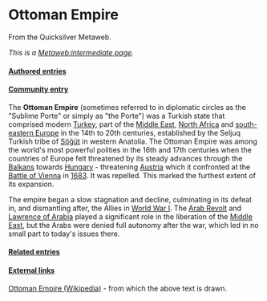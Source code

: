
# Ottoman Empire

From the Quicksilver Metaweb.

*This is a [Metaweb:intermediate page](/metaweb-intermediate-page).*


#### [Authored entries](/metaweb-authored-entries)



#### [Community entry](/metaweb-community-entry)



The **Ottoman Empire** (sometimes referred to in diplomatic circles as the "Sublime Porte" or simply as "the Porte") was a Turkish state that comprised modern [Turkey](/turkey), part of the [Middle East](/middle-east), [North Africa](/north-africa) and [south-eastern Europe](/south-eastern-europe) in the 14th to 20th centuries, established by the Seljuq Turkish tribe of [Söğüt](/söä-üt) in western Anatolia. The Ottoman Empire was among the world's most powerful polities in the 16th and 17th centuries when the countries of Europe felt threatened by its steady advances through the [Balkans](/balkans) towards [Hungary](/hungary) - threatening [Austria](/austria) which it confronted at the [Battle of Vienna](/battle-of-vienna) in [1683](/1683). It was repelled. This marked the furthest extent of its expansion.

The empire began a slow stagnation and decline, culminating in its defeat in, and dismantling after, the Allies in [World War I](/world-war-i). The [Arab Revolt](/arab-revolt) and [Lawrence of Arabia](/lawrence-of-arabia) played a significant role in the liberation of the [Middle East](/middle-east), but the Arabs were denied full autonomy after the war, which led in no small part to today's issues there.

#### [Related entries](/metaweb-related-entries)



#### [External links](/metaweb-external-links)



[Ottoman Empire (Wikipedia)](/http-wikipedia-org-wiki-ottoman-empire) - from which the above text is drawn.
